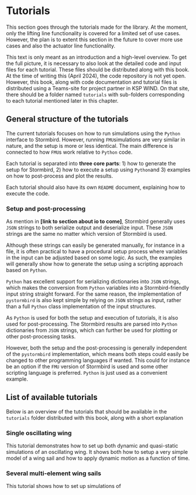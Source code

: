 # Tutorials

This section goes through the tutorials made for the library. At the moment, only the lifting line functionality is covered for a limited set of use cases. However, the plan is to extent this section in the future to cover more use cases and also the actuator line functionality. 

This text is only meant as an introduction and a high-level overview. To get the full picture, it is necessary to also look at the detailed code and input files for each tutorial. These files should be distributed along with this book. At the time of writing this (April 2024), the code repository is not yet open. However, this book, along with code documentation and tutorial files is distributed using a Teams-site for project partner in KSP WIND. On that site, there should be a folder named `tutorials` with sub-folders corresponding to each tutorial mentioned later in this chapter.

## General structure of the tutorials
The current tutorials focuses on how to run simulations using the `Python` interface to Stormbird. However, running `FMU`simulations are very similar in nature, and the setup is more or less identical. The main difference is connected to how `FMU`s work relative to `Python` code. 

Each tutorial is separated into **three core parts**: 1) how to generate the setup for Stormbird, 2) how to execute a setup using `Python`and 3) examples on how to post-process and plot the results.

Each tutorial should also have its own `README` document, explaining how to execute the code.

### Setup and post-processing
As mention in **[link to section about io to come]**, Stormbird generally uses `JSON` strings to both serialize output and deserialize input. These `JSON` strings are the same no matter which version of Stormbird is used. 

Although these strings can easily be generated manually, for instance in a file, it is often practical to have a procedural setup process where variables in the input can be adjusted based on some logic. As such, the examples will generally show how to generate the setup using a scripting approach based on `Python`. 

`Python` has excellent support for serializing dictionaries into `JSON` strings, which makes the conversion from `Python` variables into a Stormbird-friendly input string straight forward. For the same reason, the implementation of `pystormbird` is also kept simple by relying on `JSON` strings as input, rather than a full `Python` class implementation of the input structures. 

As `Python` is used for both the setup and execution of tutorials, it is also used for post-processing. The Stormbird results are parsed into `Python` dictionaries from `JSON` strings, which can further be used for plotting or other post-processing tasks. 

However, both the setup and the post-processing is generally independent of the `pystormbird` implementation, which means both steps could easily be changed to other programming languages if wanted. This could for instance be an option if the `FMU` version of Stormbird is used and some other scripting language is preferred. `Python` is just used as a convenient example.

## List of available tutorials
Below is an overview of the tutorials that should be available in the `tutorials` folder distributed with this book, along with a short explanation

### Single oscillating wing
This tutorial demonstrates how to set up both dynamic and quasi-static simulations of an oscillating wing. It shows both how to setup a very simple model of a wing sail and how to apply dynamic motion as a function of time. 

### Several multi-element wing sails
This tutorial shows how to set up simulations of 